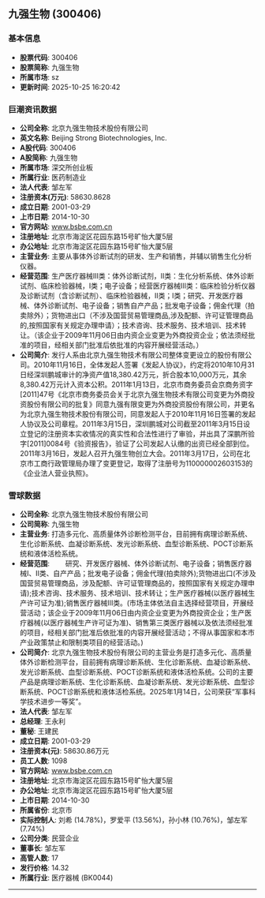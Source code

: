 ## 九强生物 (300406)

### 基本信息

- **股票代码**: 300406
- **股票简称**: 九强生物
- **所属市场**: sz
- **更新时间**: 2025-10-25 16:20:42

### 巨潮资讯数据

- **公司全称**: 北京九强生物技术股份有限公司
- **英文名称**: Beijing Strong Biotechnologies, Inc.
- **A股代码**: 300406
- **A股简称**: 九强生物
- **所属市场**: 深交所创业板
- **所属行业**: 医药制造业
- **法人代表**: 邹左军
- **注册资本(万元)**: 58630.8628
- **成立日期**: 2001-03-29
- **上市日期**: 2014-10-30
- **官方网站**: www.bsbe.com.cn
- **注册地址**: 北京市海淀区花园东路15号旷怡大厦5层
- **办公地址**: 北京市海淀区花园东路15号旷怡大厦5层
- **主营业务**: 主要从事体外诊断试剂的研发、生产和销售，并辅以销售生化分析仪器。
- **经营范围**: 生产医疗器械III类：体外诊断试剂，II类：生化分析系统、体外诊断试剂、临床检验器械，I类；电子设备；经营医疗器械III类：临床检验分析仪器及诊断试剂（含诊断试剂）、临床检验器械，II类；I类；研究、开发医疗器械、体外诊断试剂、电子设备；销售自产产品；批发电子设备；佣金代理（拍卖除外）；货物进出口（不涉及国营贸易管理商品,涉及配额、许可证管理商品的,按照国家有关规定办理申请）；技术咨询、技术服务、技术培训、技术转让。（该企业于2009年11月06日由内资企业变更为外商投资企业；依法须经批准的项目，经相关部门批准后依批准的内容开展经营活动。）
- **公司简介**: 发行人系由北京九强生物技术有限公司整体变更设立的股份有限公司。2010年11月16日，全体发起人签署《发起人协议》，约定将2010年10月31日经深圳鹏城审计的净资产值18,380.42万元，折合股本10,000万元，其余8,380.42万元计入资本公积。2011年1月13日，北京市商务委员会京商务资字[2011]47号《北京市商务委员会关于北京九强生物技术有限公司变更为外商投资股份有限公司的批复》同意九强有限变更为外商投资股份有限公司，并更名为北京九强生物技术股份有限公司，同意发起人于2010年11月16日签署的发起人协议及公司章程。2011年3月15日，深圳鹏城对公司截至2011年3月15日设立登记的注册资本实收情况的真实性和合法性进行了审验，并出具了深鹏所验字[2011]0084号《验资报告》，验证了公司发起人认缴的出资已经全部到位。2011年3月16日，发起人召开九强生物创立大会。2011年3月17日，公司在北京市工商行政管理局办理了变更登记，取得了注册号为110000002603153的《企业法人营业执照》。

### 雪球数据

- **公司全称**: 北京九强生物技术股份有限公司
- **公司简称**: 九强生物
- **主营业务**: 打造多元化、高质量体外诊断检测平台，目前拥有病理诊断系统、生化诊断系统、血凝诊断系统、发光诊断系统、血型诊断系统、POCT诊断系统和液体活检系统。
- **经营范围**: 　　研究、开发医疗器械、体外诊断试剂、电子设备；销售医疗器械Ⅰ、Ⅱ类、自产产品；批发电子设备；佣金代理(拍卖除外);货物进出口(不涉及国营贸易管理商品，涉及配额、许可证管理商品的，按照国家有关规定办理申请);技术咨询、技术服务、技术培训、技术转让；生产医疗器械(以医疗器械生产许可证为准);销售医疗器械Ⅲ类。(市场主体依法自主选择经营项目，开展经营活动；该企业于2009年11月06日由内资企业变更为外商投资企业；生产医疗器械(以医疗器械生产许可证为准)、销售第三类医疗器械以及依法须经批准的项目，经相关部门批准后依批准的内容开展经营活动；不得从事国家和本市产业政策禁止和限制类项目的经营活动。)
- **公司简介**: 北京九强生物技术股份有限公司的主营业务是打造多元化、高质量体外诊断检测平台，目前拥有病理诊断系统、生化诊断系统、血凝诊断系统、发光诊断系统、血型诊断系统、POCT诊断系统和液体活检系统。公司的主要产品是病理诊断系统、生化诊断系统、血凝诊断系统、发光诊断系统、血型诊断系统、POCT诊断系统和液体活检系统。2025年1月14日，公司荣获“军事科学技术进步一等奖”。
- **法人代表**: 邹左军
- **总经理**: 王永利
- **董秘**: 王建民
- **成立日期**: 2001-03-29
- **注册资本(元)**: 58630.86万元
- **员工人数**: 1098
- **官方网站**: www.bsbe.com.cn
- **注册地址**: 北京市海淀区花园东路15号旷怡大厦5层
- **办公地址**: 北京市海淀区花园东路15号旷怡大厦5层
- **上市日期**: 2014-10-30
- **所属省份**: 北京市
- **实际控制人**: 刘希 (14.78%)，罗爱平 (13.56%)，孙小林 (10.76%)，邹左军 (7.74%)
- **公司分类**: 民营企业
- **董事长**: 邹左军
- **高管人数**: 17
- **发行价格**: 14.32
- **所属行业**: 医疗器械 (BK0044)

---